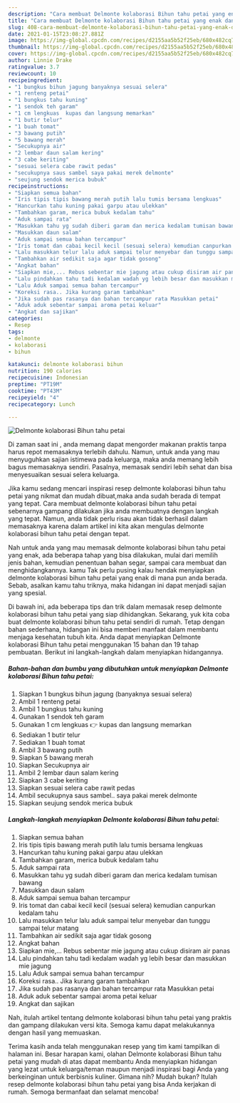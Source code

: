 ```yaml
---
description: "Cara membuat Delmonte kolaborasi Bihun tahu petai yang enak dan Mudah Dibuat"
title: "Cara membuat Delmonte kolaborasi Bihun tahu petai yang enak dan Mudah Dibuat"
slug: 408-cara-membuat-delmonte-kolaborasi-bihun-tahu-petai-yang-enak-dan-mudah-dibuat
date: 2021-01-15T23:08:27.881Z
image: https://img-global.cpcdn.com/recipes/d2155aa5b52f25eb/680x482cq70/delmonte-kolaborasi-bihun-tahu-petai-foto-resep-utama.jpg
thumbnail: https://img-global.cpcdn.com/recipes/d2155aa5b52f25eb/680x482cq70/delmonte-kolaborasi-bihun-tahu-petai-foto-resep-utama.jpg
cover: https://img-global.cpcdn.com/recipes/d2155aa5b52f25eb/680x482cq70/delmonte-kolaborasi-bihun-tahu-petai-foto-resep-utama.jpg
author: Linnie Drake
ratingvalue: 3.7
reviewcount: 10
recipeingredient:
- "1 bungkus bihun jagung banyaknya sesuai selera"
- "1 renteng petai"
- "1 bungkus tahu kuning"
- "1 sendok teh garam"
- "1 cm lengkuas  kupas dan langsung memarkan"
- "1 butir telur"
- "1 buah tomat"
- "3 bawang putih"
- "5 bawang merah"
- "Secukupnya air"
- "2 lembar daun salam kering"
- "3 cabe keriting"
- "sesuai selera cabe rawit pedas"
- "secukupnya saus sambel saya pakai merek delmonte"
- "seujung sendok merica bubuk"
recipeinstructions:
- "Siapkan semua bahan"
- "Iris tipis tipis bawang merah putih lalu tumis bersama lengkuas"
- "Hancurkan tahu kuning pakai garpu atau ulekkan"
- "Tambahkan garam, merica bubuk kedalam tahu"
- "Aduk sampai rata"
- "Masukkan tahu yg sudah diberi garam dan merica kedalam tumisan bawang"
- "Masukkan daun salam"
- "Aduk sampai semua bahan tercampur"
- "Iris tomat dan cabai kecil kecil (sesuai selera) kemudian canpurkan kedalam tahu"
- "Lalu masukkan telur lalu aduk sampai telur menyebar dan tunggu sampai telur matang"
- "Tambahkan air sedikit saja agar tidak gosong"
- "Angkat bahan"
- "Siapkan mie,... Rebus sebentar mie jagung atau cukup disiram air panas"
- "Lalu pindahkan tahu tadi kedalam wadah yg lebih besar dan masukkan mie jagung"
- "Lalu Aduk sampai semua bahan tercampur"
- "Koreksi rasa.. Jika kurang garam tambahkan"
- "Jika sudah pas rasanya dan bahan tercampur rata Masukkan petai"
- "Aduk aduk sebentar sampai aroma petai keluar"
- "Angkat dan sajikan"
categories:
- Resep
tags:
- delmonte
- kolaborasi
- bihun

katakunci: delmonte kolaborasi bihun 
nutrition: 190 calories
recipecuisine: Indonesian
preptime: "PT19M"
cooktime: "PT43M"
recipeyield: "4"
recipecategory: Lunch

---
```



![Delmonte kolaborasi Bihun tahu petai](https://img-global.cpcdn.com/recipes/d2155aa5b52f25eb/680x482cq70/delmonte-kolaborasi-bihun-tahu-petai-foto-resep-utama.jpg)

Di zaman  saat ini , anda memang dapat mengorder makanan praktis tanpa harus repot memasaknya terlebih dahulu. Namun, untuk anda yang mau menyuguhkan sajian istimewa pada keluarga, maka anda memang lebih bagus memasaknya sendiri. Pasalnya, memasak sendiri lebih sehat dan bisa menyesuaikan sesuai selera keluarga.

Jika kamu sedang mencari inspirasi resep delmonte kolaborasi bihun tahu petai yang nikmat dan mudah dibuat,maka anda sudah berada di tempat yang tepat. Cara membuat delmonte kolaborasi bihun tahu petai  sebenarnya gampang dilakukan jika anda membuatnya dengan langkah yang tepat. Namun, anda tidak perlu risau akan tidak berhasil dalam memasaknya 
karena dalam artikel ini kita akan mengulas delmonte kolaborasi bihun tahu petai dengan tepat.  



Nah untuk anda yang mau memasak delmonte kolaborasi bihun tahu petai yang enak, ada beberapa tahap yang bisa dilakukan, mulai dari memilih jenis bahan, kemudian penentuan bahan segar, sampai cara membuat dan menghidangkannya. kamu Tak perlu pusing kalau hendak menyiapkan delmonte kolaborasi bihun tahu petai yang enak di mana pun anda berada. Sebab, asalkan kamu  tahu triknya, maka hidangan ini dapat menjadi sajian yang spesial.

Di bawah ini, ada beberapa tips dan trik dalam memasak resep delmonte kolaborasi bihun tahu petai yang siap dihidangkan. Sekarang, yuk kita coba buat delmonte kolaborasi bihun tahu petai sendiri di rumah. Tetap dengan bahan sederhana, hidangan ini bisa memberi manfaat dalam membantu menjaga kesehatan tubuh kita. Anda dapat menyiapkan Delmonte kolaborasi Bihun tahu petai menggunakan 15 bahan dan 19 tahap pembuatan. Berikut ini langkah-langkah dalam menyiapkan hidangannya.

<!--inarticleads1-->

##### Bahan-bahan dan bumbu yang dibutuhkan untuk menyiapkan Delmonte kolaborasi Bihun tahu petai:

1. Siapkan 1 bungkus bihun jagung (banyaknya sesuai selera)
1. Ambil 1 renteng petai
1. Ambil 1 bungkus tahu kuning
1. Gunakan 1 sendok teh garam
1. Gunakan 1 cm lengkuas 👉 kupas dan langsung memarkan
1. Sediakan 1 butir telur
1. Sediakan 1 buah tomat
1. Ambil 3 bawang putih
1. Siapkan 5 bawang merah
1. Siapkan Secukupnya air
1. Ambil 2 lembar daun salam kering
1. Siapkan 3 cabe keriting
1. Siapkan sesuai selera cabe rawit pedas
1. Ambil secukupnya saus sambel.. saya pakai merek delmonte
1. Siapkan seujung sendok merica bubuk




<!--inarticleads2-->

##### Langkah-langkah menyiapkan Delmonte kolaborasi Bihun tahu petai:

1. Siapkan semua bahan
1. Iris tipis tipis bawang merah putih lalu tumis bersama lengkuas
1. Hancurkan tahu kuning pakai garpu atau ulekkan
1. Tambahkan garam, merica bubuk kedalam tahu
1. Aduk sampai rata
1. Masukkan tahu yg sudah diberi garam dan merica kedalam tumisan bawang
1. Masukkan daun salam
1. Aduk sampai semua bahan tercampur
1. Iris tomat dan cabai kecil kecil (sesuai selera) kemudian canpurkan kedalam tahu
1. Lalu masukkan telur lalu aduk sampai telur menyebar dan tunggu sampai telur matang
1. Tambahkan air sedikit saja agar tidak gosong
1. Angkat bahan
1. Siapkan mie,... Rebus sebentar mie jagung atau cukup disiram air panas
1. Lalu pindahkan tahu tadi kedalam wadah yg lebih besar dan masukkan mie jagung
1. Lalu Aduk sampai semua bahan tercampur
1. Koreksi rasa.. Jika kurang garam tambahkan
1. Jika sudah pas rasanya dan bahan tercampur rata Masukkan petai
1. Aduk aduk sebentar sampai aroma petai keluar
1. Angkat dan sajikan




Nah, itulah artikel tentang  delmonte kolaborasi bihun tahu petai  yang praktis dan gampang dilakukan versi kita. Semoga kamu dapat melakukannya dengan hasil yang memuaskan. 

Terima kasih anda telah menggunakan resep yang tim kami tampilkan di halaman ini. Besar harapan kami, olahan  Delmonte kolaborasi Bihun tahu petai yang mudah di atas dapat membantu Anda menyiapkan hidangan yang lezat untuk keluarga/teman maupun menjadi inspirasi bagi Anda yang berkeinginan untuk berbisnis kuliner. Gimana nih? Mudah bukan? Itulah resep delmonte kolaborasi bihun tahu petai yang bisa Anda kerjakan di rumah. Semoga bermanfaat dan selamat mencoba!

